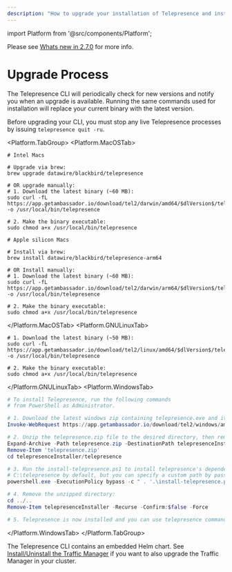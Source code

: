 ```yaml
---
description: "How to upgrade your installation of Telepresence and install previous versions."
---
```


import Platform from '@src/components/Platform';

Please see [Whats new in 2.7.0](../../new-in-2.7) for more info.

# Upgrade Process
The Telepresence CLI will periodically check for new versions and notify you when an upgrade is available.  Running the same commands used for installation will replace your current binary with the latest version.

Before upgrading your CLI, you must stop any live Telepresence processes by issuing `telepresence quit -ru`.

<Platform.TabGroup>
<Platform.MacOSTab>

```shell
# Intel Macs

# Upgrade via brew:
brew upgrade datawire/blackbird/telepresence

# OR upgrade manually:
# 1. Download the latest binary (~60 MB):
sudo curl -fL https://app.getambassador.io/download/tel2/darwin/amd64/$dlVersion$/telepresence -o /usr/local/bin/telepresence

# 2. Make the binary executable:
sudo chmod a+x /usr/local/bin/telepresence

# Apple silicon Macs

# Install via brew:
brew install datawire/blackbird/telepresence-arm64

# OR Install manually:
# 1. Download the latest binary (~60 MB):
sudo curl -fL https://app.getambassador.io/download/tel2/darwin/arm64/$dlVersion$/telepresence -o /usr/local/bin/telepresence

# 2. Make the binary executable:
sudo chmod a+x /usr/local/bin/telepresence
```

</Platform.MacOSTab>
<Platform.GNULinuxTab>

```shell
# 1. Download the latest binary (~50 MB):
sudo curl -fL https://app.getambassador.io/download/tel2/linux/amd64/$dlVersion$/telepresence -o /usr/local/bin/telepresence

# 2. Make the binary executable:
sudo chmod a+x /usr/local/bin/telepresence
```

</Platform.GNULinuxTab>
<Platform.WindowsTab>

```powershell
# To install Telepresence, run the following commands
# from PowerShell as Administrator.

# 1. Download the latest windows zip containing telepresence.exe and its dependencies (~50 MB):
Invoke-WebRequest https://app.getambassador.io/download/tel2/windows/amd64/$dlVersion$/telepresence.zip -OutFile telepresence.zip

# 2. Unzip the telepresence.zip file to the desired directory, then remove the zip file:
Expand-Archive -Path telepresence.zip -DestinationPath telepresenceInstaller/telepresence
Remove-Item 'telepresence.zip'
cd telepresenceInstaller/telepresence

# 3. Run the install-telepresence.ps1 to install telepresence's dependencies. It will install telepresence to
# C:\telepresence by default, but you can specify a custom path by passing in -Path C:\my\custom\path
powershell.exe -ExecutionPolicy bypass -c " . '.\install-telepresence.ps1';"

# 4. Remove the unzipped directory:
cd ../..
Remove-Item telepresenceInstaller -Recurse -Confirm:$false -Force

# 5. Telepresence is now installed and you can use telepresence commands in PowerShell.
```

</Platform.WindowsTab>
</Platform.TabGroup>

The Telepresence CLI contains an embedded Helm chart. See [Install/Uninstall the Traffic Manager](../manager/) if you want to also upgrade
the Traffic Manager in your cluster.
